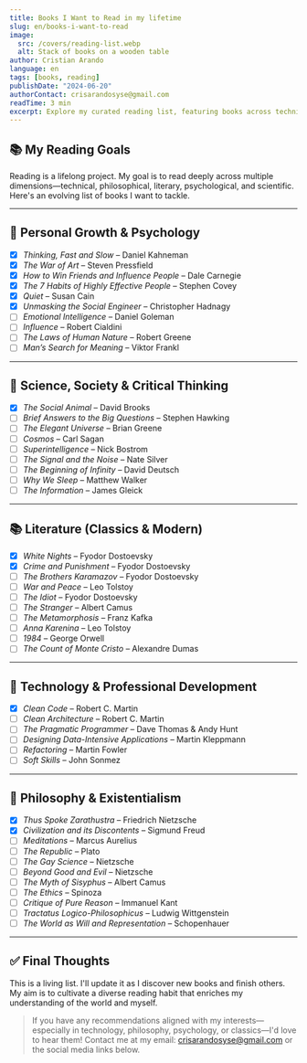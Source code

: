 ```yaml
---
title: Books I Want to Read in my lifetime
slug: en/books-i-want-to-read
image:
  src: /covers/reading-list.webp
  alt: Stack of books on a wooden table
author: Cristian Arando
language: en
tags: [books, reading]
publishDate: "2024-06-20"
authorContact: crisarandosyse@gmail.com
readTime: 3 min
excerpt: Explore my curated reading list, featuring books across technical subjects, fiction, personal development, and big ideas that I'm excited to discover.
---
```


## 📚 My Reading Goals

Reading is a lifelong project. My goal is to read deeply across multiple dimensions—technical, philosophical, literary, psychological, and scientific. Here's an evolving list of books I want to tackle.

---

## 🧠 Personal Growth & Psychology

- [x] *Thinking, Fast and Slow* – Daniel Kahneman  
- [x] *The War of Art* – Steven Pressfield  
- [x] *How to Win Friends and Influence People* – Dale Carnegie  
- [x] *The 7 Habits of Highly Effective People* – Stephen Covey  
- [x] *Quiet* – Susan Cain  
- [x] *Unmasking the Social Engineer* – Christopher Hadnagy  
- [ ] *Emotional Intelligence* – Daniel Goleman  
- [ ] *Influence* – Robert Cialdini  
- [ ] *The Laws of Human Nature* – Robert Greene  
- [ ] *Man’s Search for Meaning* – Viktor Frankl  

---

## 🧬 Science, Society & Critical Thinking

- [x] *The Social Animal* – David Brooks  
- [ ] *Brief Answers to the Big Questions* – Stephen Hawking  
- [ ] *The Elegant Universe* – Brian Greene  
- [ ] *Cosmos* – Carl Sagan  
- [ ] *Superintelligence* – Nick Bostrom  
- [ ] *The Signal and the Noise* – Nate Silver  
- [ ] *The Beginning of Infinity* – David Deutsch  
- [ ] *Why We Sleep* – Matthew Walker  
- [ ] *The Information* – James Gleick  

---

## 📚 Literature (Classics & Modern)

- [x] *White Nights* – Fyodor Dostoevsky
- [x] *Crime and Punishment* – Fyodor Dostoevsky  
- [ ] *The Brothers Karamazov* – Fyodor Dostoevsky
- [ ] *War and Peace* – Leo Tolstoy
- [ ] *The Idiot* – Fyodor Dostoevsky  
- [ ] *The Stranger* – Albert Camus  
- [ ] *The Metamorphosis* – Franz Kafka  
- [ ] *Anna Karenina* – Leo Tolstoy  
- [ ] *1984* – George Orwell  
- [ ] *The Count of Monte Cristo* – Alexandre Dumas  

---

## 💼 Technology & Professional Development

- [x] *Clean Code* – Robert C. Martin  
- [ ] *Clean Architecture* – Robert C. Martin  
- [ ] *The Pragmatic Programmer* – Dave Thomas & Andy Hunt  
- [ ] *Designing Data-Intensive Applications* – Martin Kleppmann  
- [ ] *Refactoring* – Martin Fowler  
- [ ] *Soft Skills* – John Sonmez  

---

## 🧭 Philosophy & Existentialism

- [x] *Thus Spoke Zarathustra* – Friedrich Nietzsche  
- [x] *Civilization and its Discontents* – Sigmund Freud
- [ ] *Meditations* – Marcus Aurelius  
- [ ] *The Republic* – Plato  
- [ ] *The Gay Science* – Nietzsche  
- [ ] *Beyond Good and Evil* – Nietzsche  
- [ ] *The Myth of Sisyphus* – Albert Camus  
- [ ] *The Ethics* – Spinoza  
- [ ] *Critique of Pure Reason* – Immanuel Kant  
- [ ] *Tractatus Logico-Philosophicus* – Ludwig Wittgenstein  
- [ ] *The World as Will and Representation* – Schopenhauer  

---

## ✅ Final Thoughts

This is a living list. I'll update it as I discover new books and finish others. My aim is to cultivate a diverse reading habit that enriches my understanding of the world and myself.

> If you have any recommendations aligned with my interests—especially in technology, philosophy, psychology, or classics—I'd love to hear them! Contact me at my email: crisarandosyse@gmail.com or the social media links below.
